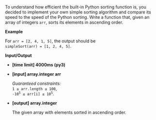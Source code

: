 <div class="markdown"><p>To understand how efficient the built-in Python sorting function is, you decided to implement your own simple sorting algorithm and compare its speed to the speed of the Python sorting. Write a function that, given an array of integers <code>arr</code>, sorts its elements in ascending order.</p>
<p><strong>Example</strong></p>
<p>For <code>arr = [2, 4, 1, 5]</code>, the output should be<br>
<code>simpleSort(arr) = [1, 2, 4, 5]</code>.</p>
<p><strong>Input/Output</strong></p>
<ul>
<li><strong>[time limit] 4000ms (py3)</strong></li>
</ul>
<ul>
<li>
<p><strong>[input] array.integer arr</strong></p>
<p><em>Guaranteed constraints:</em><br>
<code>1 ≤ arr.length ≤ 100</code>,<br>
<code>-10<sup>5</sup> ≤ arr[i] ≤ 10<sup>5</sup></code>.</p>
</li>
<li>
<p><strong>[output] array.integer</strong></p>
<p>The given array with elements sorted in ascending order.</p>
</li>
</ul>
</div>